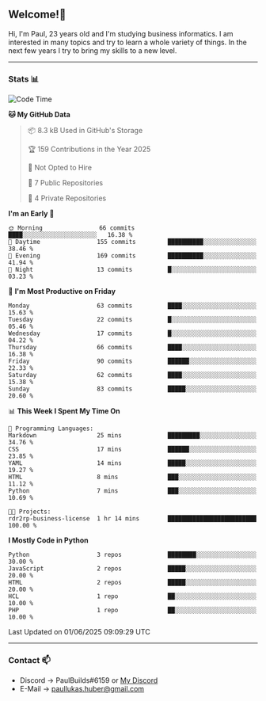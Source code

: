 ## Welcome!👋

Hi, I'm Paul, 23 years old and I'm studying business informatics. I am interested in many topics and try to learn a whole variety of things. In the next few years I try to bring my skills to a new level.

---
### Stats 📊

<!--START_SECTION:waka-->
![Code Time](http://img.shields.io/badge/Code%20Time-125%20hrs%2040%20mins-blue)

**🐱 My GitHub Data** 

> 📦 8.3 kB Used in GitHub's Storage 
 > 
> 🏆 159 Contributions in the Year 2025
 > 
> 🚫 Not Opted to Hire
 > 
> 📜 7 Public Repositories 
 > 
> 🔑 4 Private Repositories 
 > 
**I'm an Early 🐤** 

```text
🌞 Morning                66 commits          ████░░░░░░░░░░░░░░░░░░░░░   16.38 % 
🌆 Daytime                155 commits         ██████████░░░░░░░░░░░░░░░   38.46 % 
🌃 Evening                169 commits         ██████████░░░░░░░░░░░░░░░   41.94 % 
🌙 Night                  13 commits          █░░░░░░░░░░░░░░░░░░░░░░░░   03.23 % 
```
📅 **I'm Most Productive on Friday** 

```text
Monday                   63 commits          ████░░░░░░░░░░░░░░░░░░░░░   15.63 % 
Tuesday                  22 commits          █░░░░░░░░░░░░░░░░░░░░░░░░   05.46 % 
Wednesday                17 commits          █░░░░░░░░░░░░░░░░░░░░░░░░   04.22 % 
Thursday                 66 commits          ████░░░░░░░░░░░░░░░░░░░░░   16.38 % 
Friday                   90 commits          ██████░░░░░░░░░░░░░░░░░░░   22.33 % 
Saturday                 62 commits          ████░░░░░░░░░░░░░░░░░░░░░   15.38 % 
Sunday                   83 commits          █████░░░░░░░░░░░░░░░░░░░░   20.60 % 
```


📊 **This Week I Spent My Time On** 

```text
💬 Programming Languages: 
Markdown                 25 mins             █████████░░░░░░░░░░░░░░░░   34.76 % 
CSS                      17 mins             ██████░░░░░░░░░░░░░░░░░░░   23.85 % 
YAML                     14 mins             █████░░░░░░░░░░░░░░░░░░░░   19.27 % 
HTML                     8 mins              ███░░░░░░░░░░░░░░░░░░░░░░   11.12 % 
Python                   7 mins              ███░░░░░░░░░░░░░░░░░░░░░░   10.69 % 

🐱‍💻 Projects: 
rdr2rp-business-license  1 hr 14 mins        █████████████████████████   100.00 % 
```

**I Mostly Code in Python** 

```text
Python                   3 repos             ████████░░░░░░░░░░░░░░░░░   30.00 % 
JavaScript               2 repos             █████░░░░░░░░░░░░░░░░░░░░   20.00 % 
HTML                     2 repos             █████░░░░░░░░░░░░░░░░░░░░   20.00 % 
HCL                      1 repo              ██░░░░░░░░░░░░░░░░░░░░░░░   10.00 % 
PHP                      1 repo              ██░░░░░░░░░░░░░░░░░░░░░░░   10.00 % 
```




 Last Updated on 01/06/2025 09:09:29 UTC
<!--END_SECTION:waka-->

---
### Contact 📫

* Discord -> PaulBuilds#6159 or [My Discord](https://discord.gg/7kq6UnB)
* E-Mail -> paullukas.huber@gmail.com
